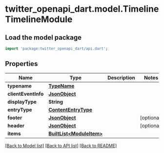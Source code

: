 # twitter_openapi_dart.model.TimelineTimelineModule

## Load the model package
```dart
import 'package:twitter_openapi_dart/api.dart';
```

## Properties
Name | Type | Description | Notes
------------ | ------------- | ------------- | -------------
**typename** | [**TypeName**](TypeName.md) |  | 
**clientEventInfo** | [**JsonObject**](.md) |  | 
**displayType** | **String** |  | 
**entryType** | [**ContentEntryType**](ContentEntryType.md) |  | 
**footer** | [**JsonObject**](.md) |  | [optional] 
**header** | [**JsonObject**](.md) |  | [optional] 
**items** | [**BuiltList&lt;ModuleItem&gt;**](ModuleItem.md) |  | 

[[Back to Model list]](../README.md#documentation-for-models) [[Back to API list]](../README.md#documentation-for-api-endpoints) [[Back to README]](../README.md)


